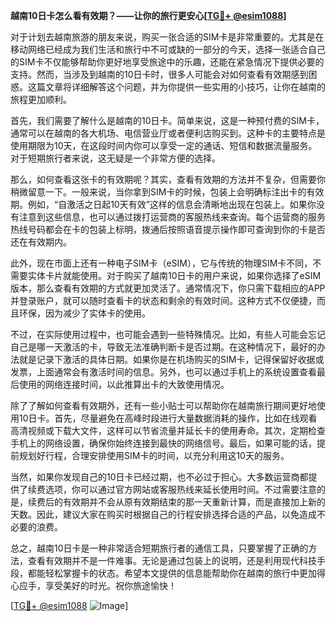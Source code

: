 **越南10日卡怎么看有效期？——让你的旅行更安心[[TG💪+ @esim1088](https://t.me/s/esim1088)]**

对于计划去越南旅游的朋友来说，购买一张合适的SIM卡是非常重要的。尤其是在移动网络已经成为我们生活和旅行中不可或缺的一部分的今天，选择一张适合自己的SIM卡不仅能够帮助你更好地享受旅途中的乐趣，还能在紧急情况下提供必要的支持。然而，当涉及到越南的10日卡时，很多人可能会对如何查看有效期感到困惑。这篇文章将详细解答这个问题，并为你提供一些实用的小技巧，让你在越南的旅程更加顺利。

首先，我们需要了解什么是越南的10日卡。简单来说，这是一种预付费的SIM卡，通常可以在越南的各大机场、电信营业厅或者便利店购买到。这种卡的主要特点是使用期限为10天，在这段时间内你可以享受一定的通话、短信和数据流量服务。对于短期旅行者来说，这无疑是一个非常方便的选择。

那么，如何查看这张卡的有效期呢？其实，查看有效期的方法并不复杂，但需要你稍微留意一下。一般来说，当你拿到SIM卡的时候，包装上会明确标注出卡的有效期。例如，“自激活之日起10天有效”这样的信息会清晰地出现在包装上。如果你没有注意到这些信息，也可以通过拨打运营商的客服热线来查询。每个运营商的服务热线号码都会在卡的包装上标明，拨通后按照语音提示操作即可查询到你的卡是否还在有效期内。

此外，现在市面上还有一种电子SIM卡（eSIM），它与传统的物理SIM卡不同，不需要实体卡片就能使用。对于购买了越南10日卡的用户来说，如果你选择了eSIM版本，那么查看有效期的方式就更加灵活了。通常情况下，你只需下载相应的APP并登录账户，就可以随时查看卡的状态和剩余的有效时间。这种方式不仅便捷，而且环保，因为减少了实体卡的使用。

不过，在实际使用过程中，也可能会遇到一些特殊情况。比如，有些人可能会忘记自己是哪一天激活的卡，导致无法准确判断卡是否过期。在这种情况下，最好的办法就是记录下激活的具体日期。如果你是在机场购买的SIM卡，记得保留好收据或发票，上面通常会有激活时间的信息。另外，也可以通过手机上的系统设置查看最后使用的网络连接时间，以此推算出卡的大致使用情况。

除了了解如何查看有效期外，还有一些小贴士可以帮助你在越南旅行期间更好地使用10日卡。首先，尽量避免在高峰时段进行大量数据消耗的操作，比如在线观看高清视频或下载大文件，这样可以节省流量并延长卡的使用寿命。其次，定期检查手机上的网络设置，确保你始终连接到最快的网络信号。最后，如果可能的话，提前规划好行程，合理安排使用SIM卡的时间，以充分利用这10天的服务。

当然，如果你发现自己的10日卡已经过期，也不必过于担心。大多数运营商都提供了续费选项，你可以通过官方网站或客服热线来延长使用时间。不过需要注意的是，续费后的有效期并不会从原有效期结束的那一天重新计算，而是直接加上新的天数。因此，建议大家在购买时根据自己的行程安排选择合适的产品，以免造成不必要的浪费。

总之，越南10日卡是一种非常适合短期旅行者的通信工具，只要掌握了正确的方法，查看有效期并不是一件难事。无论是通过包装上的说明，还是利用现代科技手段，都能轻松掌握卡的状态。希望本文提供的信息能帮助你在越南的旅行中更加得心应手，享受美好的时光。祝你旅途愉快！

[[TG💪+ @esim1088](https://t.me/s/esim1088) ![Image](https://i.postimg.cc/4NQfJmqS/Snipaste-2025-05-13-00-14-12.png)]